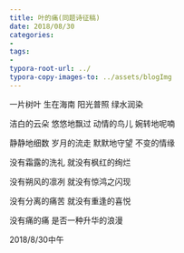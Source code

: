 ```yaml
---
title: 叶的痛(同题诗征稿)
date: 2018/08/30
categories: 
- 
tags: 
- 
typora-root-url: ../
typora-copy-images-to: ../assets/blogImg
---
```


一片树叶
生在海南
阳光普照
绿水润染

洁白的云朵
悠悠地飘过
动情的鸟儿
婉转地呢喃

静静地细数
岁月的流走
默默地守望
不变的情缘

没有霜露的洗礼
就没有枫红的绚烂

没有朔风的凛冽
就没有惊鸿之闪现

没有分离的痛苦
就没有重逢的喜悦

没有痛的痛
是否一种升华的浪漫

2018/8/30中午